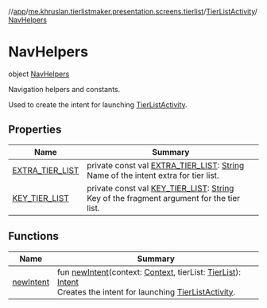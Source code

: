 //[app](../../../../index.md)/[me.khruslan.tierlistmaker.presentation.screens.tierlist](../../index.md)/[TierListActivity](../index.md)/[NavHelpers](index.md)

# NavHelpers

object [NavHelpers](index.md)

Navigation helpers and constants.

Used to create the intent for launching [TierListActivity](../index.md).

## Properties

| Name | Summary |
|---|---|
| [EXTRA_TIER_LIST](-e-x-t-r-a_-t-i-e-r_-l-i-s-t.md) | private const val [EXTRA_TIER_LIST](-e-x-t-r-a_-t-i-e-r_-l-i-s-t.md): [String](https://kotlinlang.org/api/latest/jvm/stdlib/kotlin/-string/index.html)<br>Name of the intent extra for tier list. |
| [KEY_TIER_LIST](-k-e-y_-t-i-e-r_-l-i-s-t.md) | private const val [KEY_TIER_LIST](-k-e-y_-t-i-e-r_-l-i-s-t.md): [String](https://kotlinlang.org/api/latest/jvm/stdlib/kotlin/-string/index.html)<br>Key of the fragment argument for the tier list. |

## Functions

| Name | Summary |
|---|---|
| [newIntent](new-intent.md) | fun [newIntent](new-intent.md)(context: [Context](https://developer.android.com/reference/kotlin/android/content/Context.html), tierList: [TierList](../../../me.khruslan.tierlistmaker.data.models.tierlist/-tier-list/index.md)): [Intent](https://developer.android.com/reference/kotlin/android/content/Intent.html)<br>Creates the intent for launching [TierListActivity](../index.md). |
